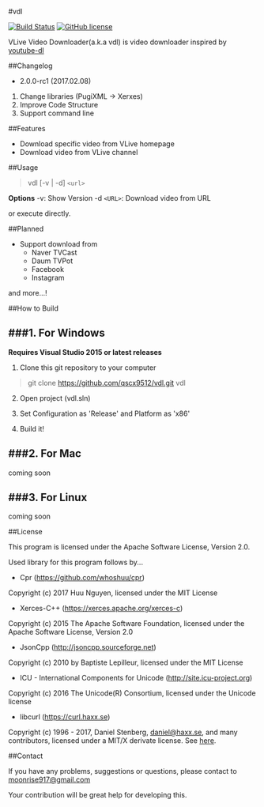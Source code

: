 #vdl

[![Build Status](https://ci.appveyor.com/api/projects/status/cul1hdta39iys0wl/branch/master?svg=true)](https://ci.appveyor.com/project/qscx9512/vdl/branch/master) [![GitHub license](https://img.shields.io/badge/license-Apache%202-blue.svg)](https://raw.githubusercontent.com/qscx9512/vdl/master/LICENSE)

VLive Video Downloader(a.k.a vdl) is video downloader inspired by [youtube-dl](https://github.com/rg3/youtube-dl)



##Changelog

 - 2.0.0-rc1 (2017.02.08)
1. Change libraries (PugiXML -> Xerxes)   
2. Improve Code Structure
3. Support command line



##Features

 - Download specific video from VLive homepage
 - Download video from VLive channel

##Usage

> vdl [-v | -d] `<url>`

**Options**
-v: Show Version
-d `<URL>`: Download video from URL

or execute directly.



##Planned

 - Support download from
   - Naver TVCast
   - Daum TVPot
   - Facebook
   - Instagram

and more...!



##How to Build

###1. For Windows
---------
**Requires Visual Studio 2015 or latest releases**

1. Clone this git repository to your computer
> git clone https://github.com/qscx9512/vdl.git vdl

2. Open project (vdl.sln)

3. Set Configuration as 'Release' and Platform as 'x86'

4. Build it!

###2. For Mac
---------
coming soon

###3. For Linux
---------
coming soon



##License

This program is licensed under the Apache Software License, Version 2.0.
 
 Used library for this program follows by...



 - Cpr (https://github.com/whoshuu/cpr)
 
 Copyright (c) 2017 Huu Nguyen, licensed under the MIT License
 - Xerces-C++ (https://xerces.apache.org/xerces-c)
 
 Copyright (c) 2015 The Apache Software Foundation, licensed under the Apache Software License, Version 2.0
 - JsonCpp (http://jsoncpp.sourceforge.net)
 
 Copyright (c) 2010 by Baptiste Lepilleur, licensed under the MIT License
 - ICU - International Components for Unicode (http://site.icu-project.org)
 
 Copyright (c) 2016 The Unicode(R) Consortium, licensed under the Unicode license
 - libcurl (https://curl.haxx.se)
 
 Copyright (c) 1996 - 2017, Daniel Stenberg, daniel@haxx.se, and many contributors,  licensed under a MIT/X derivate license. See [here](https://curl.haxx.se/docs/copyright.html).


##Contact

If you have any problems, suggestions or questions, please contact to moonrise917@gmail.com

Your contribution will be great help for developing this.
